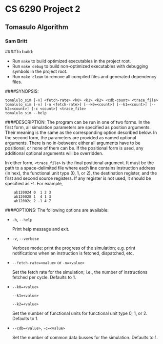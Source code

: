 CS 6290 Project 2
================
Tomasulo Algorithm
------------------------------------
### Sam Britt

####To build:

 - Run `make` to build optimized executables in the project root.
 - Run `make debug` to build non-optimized executables with debugging
   symbols in the project root.
 - Run `make clean` to remove all compiled files and generated
   dependency files.

####SYNOPSIS:

    tomalulo_sim [-v] <fetch-rate> <k0> <k1> <k2> <cdb-count> <trace_file>
    tomalulo_sim [-v] [-n <fetch-rate>] [--k0=<count>] [--k1=<count>] [--k2=<count>] [-c <count>] <trace_file>
    tomalulo_sim --help

####DESCRIPTION:
  The program can be run in one of two forms. In the first form, all
  simulation parameters are specified as position arguments. Their
  meaning is the same as the corresponding option described below.
  In the second form, the parameters are provided as named optional
  arguments. There is no in-between: either all arguments have to be
  positional, or none of them can be. If the positional form is used,
  any additional optional arguments will be overridden.

  In either form, `<trace_file>` is the final positional argument. It
  must be the path to a space-delimited file where each line contains
  instruction address (in hex), the functional unit type (0, 1, or
  2), the destination register, and the first and second source
  registers. If any register is not used, it should be specified as
  -1. For example,

        ab120024 0  1 2 3
        ab120028 1  4 1 3
        ab12002c 2 -1 4 7

####OPTIONS:
  The following options are available:

  - `-h`, `--help`

      Print help message and exit.

  - `-v`, `--verbose`

      Verbose mode: print the progress of the simulation; e.g. print
      notifications when an instruction is fetched, dispatched, etc.

  - `--fetch-rate=<value>` or `-n=<value>`

      Set the fetch rate for the simulation; i.e., the number of
      instructions fetched per cycle. Defaults to 1.

  - `--k0=<value>`

    `--k1=<value>`

    `--k2=<value>`

      Set the number of functional units for functional unit type 0,
      1, or 2. Defaults to 1.

  - `--cdb=<value>`, `-c=<value>`

      Set the number of common data busses for the simulation.
      Defaults to 1.
